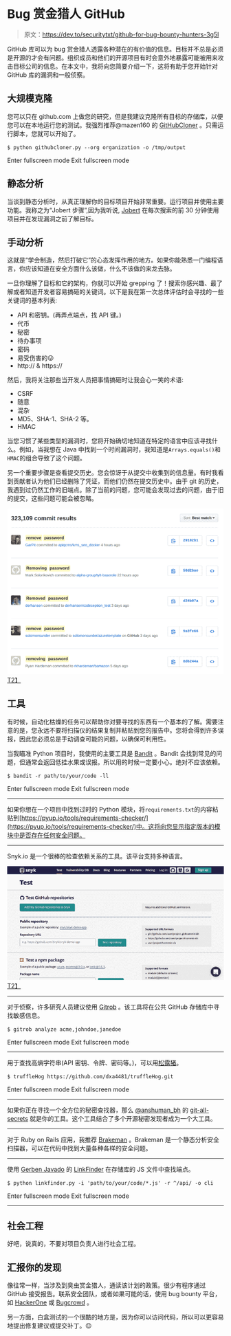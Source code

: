 # Bug 赏金猎人 GitHub

> 原文：<https://dev.to/securitytxt/github-for-bug-bounty-hunters-3g5l>

GitHub 库可以为 bug 赏金猎人透露各种潜在的有价值的信息。目标并不总是必须是开源的才会有问题。组织成员和他们的开源项目有时会意外地暴露可能被用来攻击目标公司的信息。在本文中，我将向您简要介绍一下，这将有助于您开始针对 GitHub 库的漏洞和一般侦察。

## 大规模克隆

您可以只在 github.com 上做您的研究，但是我建议克隆所有目标的存储库，以便您可以在本地运行您的测试。我强烈推荐@mazen160 的 [GitHubCloner](https://github.com/mazen160/GithubCloner) 。只需运行脚本，您就可以开始了。

```
$ python githubcloner.py --org organization -o /tmp/output 
```

Enter fullscreen mode Exit fullscreen mode

## 静态分析

当谈到静态分析时，从真正理解你的目标项目开始非常重要。运行项目并使用主要功能。我称之为“Jobert 步骤”,因为我听说, [Jobert](https://twitter.com/jobertabma/) 在每次搜索的前 30 分钟使用项目并在发现漏洞之前了解目标。

## 手动分析

这就是“学会制造，然后打破它”的心态发挥作用的地方。如果你能熟悉一门编程语言，你应该知道在安全方面什么该做，什么不该做的来龙去脉。

一旦你理解了目标和它的架构，你就可以开始 grepping 了！搜索你感兴趣、最了解或者知道开发者容易搞砸的关键词。以下是我在第一次总体评估时会寻找的一些关键词的基本列表:

*   API 和密钥。(再弄点端点，找 API 键。)
*   代币
*   秘密
*   待办事项
*   密码
*   易受伤害的😜
*   http:// & https://

然后，我将关注那些当开发人员把事情搞砸时让我会心一笑的术语:

*   CSRF
*   随意
*   混杂
*   MD5、SHA-1、SHA-2 等。
*   HMAC

当您习惯了某些类型的漏洞时，您将开始确切地知道在特定的语言中应该寻找什么。例如，当我想在 Java 中找到一个时间漏洞时，我知道是`Arrays.equals()`和`HMAC`的组合导致了这个问题。

另一个重要步骤是查看提交历史。您会惊讶于从提交中收集到的信息量。有时我看到贡献者认为他们已经删除了凭证，而他们仍然在提交历史中。由于 git 的历史，我遇到过仍然工作的旧端点。除了当前的问题，您可能会发现过去的问题，由于旧的提交，这些问题可能会被忽略。

[![image](img/db82e1ff5b41cd01724501a625837afd.png)T2】](https://res.cloudinary.com/practicaldev/image/fetch/s--qm-6nZUT--/c_limit%2Cf_auto%2Cfl_progressive%2Cq_auto%2Cw_880/https://user-images.githubusercontent.com/18099289/29084727-37ae5238-7c2a-11e7-9e2e-36d39feeb5b5.png)

## 工具

有时候，自动化枯燥的任务可以帮助你对要寻找的东西有一个基本的了解。需要注意的是，您永远不要将扫描仪的结果复制并粘贴到您的报告中。您将会得到许多误报，因此您必须总是手动调查可能的问题，以确保可利用性。

当我瞄准 Python 项目时，我使用的主要工具是 [Bandit](https://github.com/openstack/bandit) 。Bandit 会找到常见的问题，但通常会返回低挂水果或误报。所以用的时候一定要小心。绝对不应该依赖。

```
$ bandit -r path/to/your/code -ll 
```

Enter fullscreen mode Exit fullscreen mode

* * *

如果你想在一个项目中找到过时的 Python 模块，将`requirements.txt`的内容粘贴到[https://pyup.io/tools/requirements-checker/](https://pyup.io/tools/requirements-checker/)中。这将向您显示指定版本的模块中是否存在任何安全问题。

* * *

Snyk.io 是一个很棒的检查依赖关系的工具。该平台支持多种语言。

[![image](img/faa11a06f7d9af059c345ef2bc244ea3.png)T2】](https://res.cloudinary.com/practicaldev/image/fetch/s--wsDAp4bj--/c_limit%2Cf_auto%2Cfl_progressive%2Cq_auto%2Cw_880/https://user-images.githubusercontent.com/18099289/29084028-fc707cde-7c27-11e7-8da4-3c40d2d2e9ae.png)

* * *

对于侦察，许多研究人员建议使用 [Gitrob](https://github.com/michenriksen/gitrob) 。该工具将在公共 GitHub 存储库中寻找敏感信息。

```
$ gitrob analyze acme,johndoe,janedoe 
```

Enter fullscreen mode Exit fullscreen mode

* * *

用于查找高熵字符串(API 密钥、令牌、密码等。)，可以用[松露猪](https://github.com/dxa4481/truffleHog)。

```
$ truffleHog https://github.com/dxa4481/truffleHog.git 
```

Enter fullscreen mode Exit fullscreen mode

* * *

如果你正在寻找一个全方位的秘密查找器，那么 [@anshuman_bh](https://twitter.com/anshuman_bh) 的 [git-all-secrets](https://github.com/anshumanbh/git-all-secrets) 就是你的工具。这个工具结合了多个开源秘密发现者成为一个大工具。

* * *

对于 Ruby on Rails 应用，我推荐 [Brakeman](http://brakemanscanner.org/) 。Brakeman 是一个静态分析安全扫描器，可以在代码中找到大量各种各样的安全问题。

* * *

使用 [Gerben Javado](https://twitter.com/gerben_javado) 的 [LinkFinder](https://github.com/GerbenJavado/LinkFinder) 在存储库的 JS 文件中查找端点。

```
$ python linkfinder.py -i 'path/to/your/code/*.js' -r ^/api/ -o cli 
```

Enter fullscreen mode Exit fullscreen mode

* * *

## 社会工程

好吧，说真的，不要对项目负责人进行社会工程。

## 汇报你的发现

像往常一样，当涉及到臭虫赏金猎人，通读该计划的政策。很少有程序通过 GitHub 接受报告。联系安全团队，或者如果可能的话，使用 bug bounty 平台，如 [HackerOne](https://www.hackerone.com/) 或 [Bugcrowd](https://www.bugcrowd.com/) 。

另一方面，白盒测试的一个很酷的地方是，因为你可以访问代码，所以可以更容易地提出修复建议或提交补丁。😉